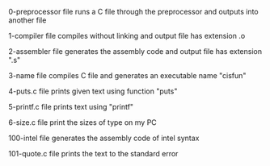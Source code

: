 0-preprocessor file runs a C file through the preprocessor and outputs into another file

1-compiler file compiles without linking and output file has extension .o

2-assembler file generates the assembly code and output file has extension ".s"

3-name file compiles C file and generates an executable name "cisfun"

4-puts.c file prints given text using function "puts"

5-printf.c file prints text using "printf"

6-size.c file print the sizes of type on my PC

100-intel file generates the assembly code of intel syntax

101-quote.c file prints the text to the standard error
